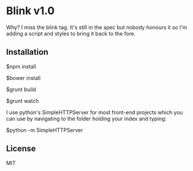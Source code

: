 # Blink v1.0

Why? I miss the blink tag. It's still in the spec but 
nobody honours it so I'm adding a script and styles to bring it back to the fore.

## Installation

$npm install

$bower install

$grunt build

$grunt watch

I use python's SimpleHTTPServer for most front-end 
projects which you can use by navigating to the folder 
holding your index and typing:

$python -m SimpleHTTPServer

## License
MIT
